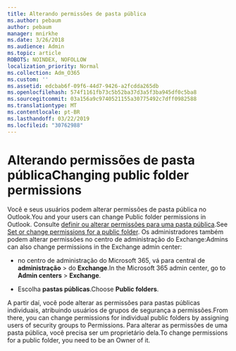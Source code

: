 ```yaml
---
title: Alterando permissões de pasta pública
ms.author: pebaum
author: pebaum
manager: mnirkhe
ms.date: 3/26/2018
ms.audience: Admin
ms.topic: article
ROBOTS: NOINDEX, NOFOLLOW
localization_priority: Normal
ms.collection: Adm_O365
ms.custom: ''
ms.assetid: edcbab6f-09f6-44d7-9426-a2fcdda265db
ms.openlocfilehash: 574f1161fb73c5b52ba37d3a5f3ba945df0c5ba8
ms.sourcegitcommit: 03a156a9c9740521155a30775492c7dff0982588
ms.translationtype: MT
ms.contentlocale: pt-BR
ms.lasthandoff: 03/22/2019
ms.locfileid: "30762988"
---
```

# <a name="changing-public-folder-permissions"></a><span data-ttu-id="8a880-102">Alterando permissões de pasta pública</span><span class="sxs-lookup"><span data-stu-id="8a880-102">Changing public folder permissions</span></span>

<span data-ttu-id="8a880-103">Você e seus usuários podem alterar permissões de pasta pública no Outlook.</span><span class="sxs-lookup"><span data-stu-id="8a880-103">You and your users can change Public folder permissions in Outlook.</span></span> <span data-ttu-id="8a880-104">Consulte [definir ou alterar permissões para uma pasta pública](https://support.office.com/article/set-or-change-permissions-for-a-public-folder-b2e0440c-7873-48ec-9ff2-b1a20b723005).</span><span class="sxs-lookup"><span data-stu-id="8a880-104">See [Set or change permissions for a public folder](https://support.office.com/article/set-or-change-permissions-for-a-public-folder-b2e0440c-7873-48ec-9ff2-b1a20b723005).</span></span> <span data-ttu-id="8a880-105">Os administradores também podem alterar permissões no centro de administração do Exchange:</span><span class="sxs-lookup"><span data-stu-id="8a880-105">Admins can also change permissions in the Exchange admin center:</span></span>
  
- <span data-ttu-id="8a880-106">no centro de administração do Microsoft 365, vá para central de **administração** \> do **Exchange**.</span><span class="sxs-lookup"><span data-stu-id="8a880-106">In the Microsoft 365 admin center, go to **Admin centers** \> **Exchange**.</span></span>
    
- <span data-ttu-id="8a880-107">Escolha **pastas públicas**.</span><span class="sxs-lookup"><span data-stu-id="8a880-107">Choose **Public folders**.</span></span>
    
<span data-ttu-id="8a880-108">A partir daí, você pode alterar as permissões para pastas públicas individuais, atribuindo usuários de grupos de segurança a permissões.</span><span class="sxs-lookup"><span data-stu-id="8a880-108">From there, you can change permissions for individual public folders by assigning users of security groups to Permissions.</span></span> <span data-ttu-id="8a880-109">Para alterar as permissões de uma pasta pública, você precisa ser um proprietário dela.</span><span class="sxs-lookup"><span data-stu-id="8a880-109">To change permissions for a public folder, you need to be an Owner of it.</span></span>
  

